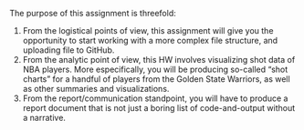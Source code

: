
The purpose of this assignment is threefold: 
1) From the logistical points of view, this
assignment will give you the opportunity to start working with a more complex file structure,
and uploading file to GitHub.
2) From the analytic point of view, this HW involves
visualizing shot data of NBA players. More especifically, you will be producing so-called “shot
charts” for a handful of players from the Golden State Warriors, as well as other summaries
and visualizations.
3) From the report/communication standpoint, you will have to produce
a report document that is not just a boring list of code-and-output without a narrative.